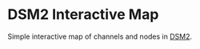 # DSM2 Interactive Map

Simple interactive map of channels and nodes in [DSM2](http://baydeltaoffice.water.ca.gov/modeling/deltamodeling/models/dsm2/dsm2.cfm).
